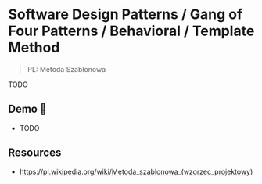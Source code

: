 # Software Design Patterns / Gang of Four Patterns / Behavioral / Template Method

> PL: Metoda Szablonowa

TODO

## Demo 🎉

* TODO

## Resources

* <https://pl.wikipedia.org/wiki/Metoda_szablonowa_(wzorzec_projektowy)>
